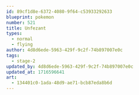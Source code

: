 ```yaml
---
id: 89cf1d8e-6372-4080-9f64-c53933292633
blueprint: pokemon
number: 521
title: Unfezant
types:
  - normal
  - flying
author: 4d8d6ede-5963-429f-9c2f-74b897007e0c
tags:
  - stage-2
updated_by: 4d8d6ede-5963-429f-9c2f-74b897007e0c
updated_at: 1716596641
art:
  - 134401c0-1ada-48d9-ae71-bcb87eda8b6d
---
```

